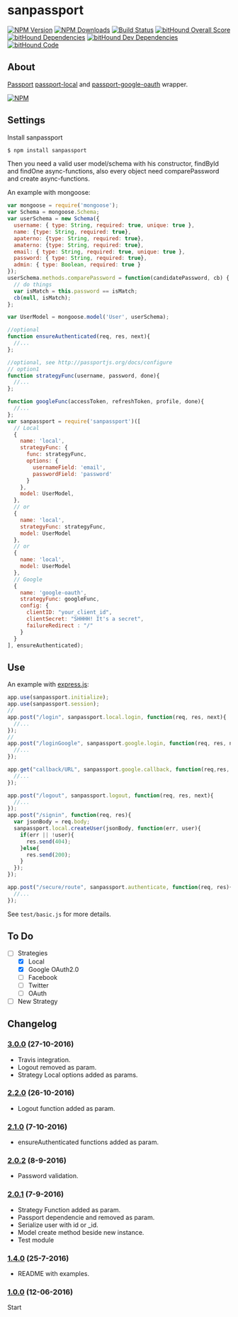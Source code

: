   # sanpassport

  [![NPM Version][npm-image]][npm-url]
  [![NPM Downloads][downloads-month]][downloads-url]
  [![Build Status][travis-image]][travis-url]
  [![bitHound Overall Score](https://www.bithound.io/github/sanjorgek/sanpassport/badges/score.svg)](https://www.bithound.io/github/sanjorgek/sanpassport)
  [![bitHound Dependencies](https://www.bithound.io/github/sanjorgek/sanpassport/badges/dependencies.svg)](https://www.bithound.io/github/sanjorgek/sanpassport/Integrations/dependencies/npm)
  [![bitHound Dev Dependencies](https://www.bithound.io/github/sanjorgek/sanpassport/badges/devDependencies.svg)](https://www.bithound.io/github/sanjorgek/sanpassport/Integrations/dependencies/npm)
  [![bitHound Code](https://www.bithound.io/github/sanjorgek/sanpassport/badges/code.svg)](https://www.bithound.io/github/sanjorgek/sanpassport)

## About
[Passport](https://www.npmjs.com/package/passport) [passport-local](https://www.npmjs.com/package/passport-local) and [passport-google-oauth](https://www.npmjs.com/package/passport-google-oauth) wrapper.

  [![NPM][downloads-chart]][chart-url]

## Settings
Install sanpassport

```bash
$ npm install sanpassport
```
Then you need a valid user model/schema with his constructor, findById and findOne async-functions, also every object need comparePassword and create async-functions.

An example with mongoose:

```js
var mongoose = require('mongoose');
var Schema = mongoose.Schema;
var userSchema = new Schema({
  username: { type: String, required: true, unique: true },
  name: {type: String, required: true},
  apaterno: {type: String, required: true},
  amaterno: {type: String, required: true},
  email: { type: String, required: true, unique: true },
  password: { type: String, required: true},
  admin: { type: Boolean, required: true }
});
userSchema.methods.comparePassword = function(candidatePassword, cb) {
  // do things
  var isMatch = this.password == isMatch;
  cb(null, isMatch);
};

var UserModel = mongoose.model('User', userSchema);

//optional
function ensureAuthenticated(req, res, next){
  //...
};

//optional, see http://passportjs.org/docs/configure
// option1
function strategyFunc(username, password, done){
  //...
};

function googleFunc(accessToken, refreshToken, profile, done){
  //...
};
var sanpassport = require('sanpassport')([
  // Local
  {
    name: 'local',
    strategyFunc: {
      func: strategyFunc,
      options: {
        usernameField: 'email',
        passwordField: 'password'
      }
    },
    model: UserModel,
  },
  // or
  {
    name: 'local',
    strategyFunc: strategyFunc,
    model: UserModel
  },
  // or
  {
    name: 'local',
    model: UserModel
  },
  // Google
  {
    name: 'google-oauth',
    strategyFunc: googleFunc,
    config: {
      clientID: "your_client_id",
      clientSecret: "SHHHH! It's a secret",
      failureRedirect : "/"
    }
  }
], ensureAuthenticated);
```

## Use
An example with [express.js](http://expressjs.com/):

```js
app.use(sanpassport.initialize);
app.use(sanpassport.session);
//
app.post("/login", sanpassport.local.login, function(req, res, next){
  //...
});
//
app.post("/loginGoogle", sanpassport.google.login, function(req, res, next){
  //...
});

app.get("callback/URL", sanpassport.google.callback, function(req,res, next){
  //...
});

app.post("/logout", sanpassport.logout, function(req, res, next){
  //...
});
app.post("/signin", function(req, res){
  var jsonBody = req.body;
  sanpassport.local.createUser(jsonBody, function(err, user){
    if(err || !user){
      res.send(404);
    }else{
      res.send(200);
    }
  });
});

app.post("/secure/route", sanpassport.authenticate, function(req, res){
  //...
});
```

See `test/basic.js` for more details.

## To Do

- [ ] Strategies
  - [x] Local
  - [x] Google OAuth2.0
  - [ ] Facebook
  - [ ] Twitter
  - [ ] OAuth
- [ ] New Strategy

## Changelog

### [3.0.0](https://github.com/sanjorgek/sanpassport/tree/1b25fe6e5359c16c6b998948f85bc57aac1b9930) (27-10-2016)

* Travis integration.
* Logout removed as param.
* Strategy Local options added as params.


### [2.2.0](https://github.com/sanjorgek/sanpassport/tree/052131af5834d2bec9d55b49e5cbab45f8e263bb) (26-10-2016)

* Logout function added as param.

### [2.1.0](https://github.com/sanjorgek/sanpassport/tree/9cacdcfdc7d2c9ed379c94789dee8f43e3736f9c) (7-10-2016)

* ensureAuthenticated functions added as param.

### [2.0.2](https://github.com/sanjorgek/sanpassport/tree/6784fbbffd515f87be2246cbc521161085a8f6f9) (8-9-2016)

* Password validation.

### [2.0.1](https://github.com/sanjorgek/sanpassport/tree/a20e2d1b8b0a0ba8af6a3a8e667dd2f771c42f80) (7-9-2016)

* Strategy Function added as param.
* Passport dependencie and removed as param.
* Serialize user with id or _id.
* Model create method beside new instance.
* Test module

### [1.4.0](https://github.com/sanjorgek/sanpassport/tree/110fdaadad1de9ef10d8bb5847f0fa29ee358d7a) (25-7-2016)

* README with examples.

### [1.0.0](https://github.com/sanjorgek/sanpassport/tree/f131338f16829c32063a18761ca0463b07432a4f) (12-06-2016)

Start



[npm-image]: https://img.shields.io/npm/v/sanpassport.svg
[npm-url]: https://npmjs.org/package/sanpassport
[downloads-month]: https://img.shields.io/npm/dm/sanpassport.svg
[downloads-url]: https://npmjs.org/package/sanpassport
[downloads-chart]: https://nodei.co/npm-dl/sanpassport.png?months=6&height=1
[chart-url]: https://nodei.co/npm/sanpassport/
[travis-image]: https://travis-ci.org/sanjorgek/sanpassport.svg?branch=master
[travis-url]: https://travis-ci.org/sanjorgek/sanpassport
